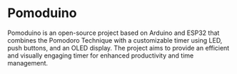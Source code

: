 # Pomoduino
Pomoduino is an open-source project based on Arduino and ESP32 that combines the Pomodoro Technique with a customizable timer using LED, push buttons, and an OLED display. The project aims to provide an efficient and visually engaging timer for enhanced productivity and time management.
